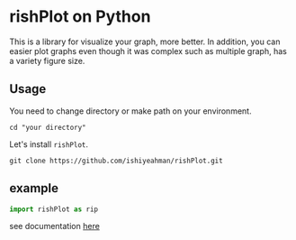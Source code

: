 # rishPlot on Python

This is a library for visualize your graph, more better.
In addition, you can easier plot graphs even though it was complex such as multiple graph, has a variety figure size.

## Usage
You need to change directory or make path on your environment.
```linux
cd "your directory"
```

Let's install `rishPlot`.
```
git clone https://github.com/ishiyeahman/rishPlot.git
```

## example
```python 
import rishPlot as rip
```
see documentation [here](example/README.md)